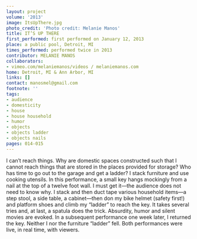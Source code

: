 ```yaml
---
layout: project
volume: '2013'
image: ItsUpThere.jpg
photo_credit: 'Photo credit: Melanie Manos'
title: IT’S UP THERE
first_performed: first performed on January 12, 2013
place: a public pool, Detroit, MI
times_performed: performed twice in 2013
contributor: MELANIE MANOS
collaborators:
- vimeo.com/melaniemanos/videos / melaniemanos.com
home: Detroit, MI & Ann Arbor, MI
links: []
contact: manosmel@gmail.com
footnote: ''
tags:
- audience
- domesticity
- house
- house household
- humor
- objects
- objects ladder
- objects nails
pages: 014-015
---
```


I can’t reach things. Why are domestic spaces constructed such that I cannot reach things that are stored in the places provided for storage? Who has time to go out to the garage and get a ladder? I stack furniture and use cooking utensils. In this performance, a small key hangs mockingly from a nail at the top of a twelve foot wall. I must get it—the audience does not need to know why. I stack and then duct tape various household items—a step stool, a side table, a cabinet—then don my bike helmet (safety first!) and platform shoes and climb my “ladder” to reach the key. It takes several tries and, at last, a spatula does the trick. Absurdity, humor and silent movies are evoked. In a subsequent performance one week later, I returned the key. Neither I nor the furniture “ladder” fell. Both performances were live, in real time, with viewers.

